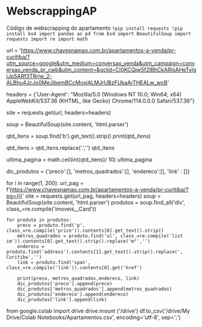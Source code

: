 # WebscrappingAP
Código de webscrapping do apartamento
`!pip install requests
!pip install bs4
import pandas as pd
from bs4 import BeautifulSoup
import requests
import re
import math`

url = 'https://www.chavesnamao.com.br/apartamentos-a-venda/pr-curitiba/?utm_source=google&utm_medium=conversao_venda&utm_campaign=conversao_venda_pr_cwb&utm_content=&gclid=Cj0KCQjw5f2lBhCkARIsAHeTvlgjJp5ARf3TRrjw_2-ALBhu4JcJo0MeJibemBCcMosjALMJrUBzFUkaArTHEALw_wcB'

headers = {'User-Agent': "Mozilla/5.0 (Windows NT 10.0; Win64; x64) AppleWebKit/537.36 (KHTML, like Gecko) Chrome/114.0.0.0 Safari/537.36"}

site = requests.get(url, headers=headers)

soup = BeautifulSoup(site.content, 'html.parser')

qtd_itens = soup.find('b').get_text().strip()
print(qtd_itens)

qtd_itens = qtd_itens.replace('.','')
qtd_itens

ultima_pagina = math.ceil(int(qtd_itens)/ 10)
ultima_pagina

dic_produtos = {'preco':[], 'metros_quadrados':[], 'endereco':[], 'link' : []}

for i in range(1, 200):
    url_pag = f'https://www.chavesnamao.com.br/apartamentos-a-venda/pr-curitiba/?pg={i}'
    site = requests.get(url_pag, headers=headers)
    soup = BeautifulSoup(site.content, 'html.parser')
    produtos = soup.find_all('div', class_=re.compile('imoveis__Card'))

    for produto in produtos:
        preco = produto.find('p', class_=re.compile('price')).contents[0].get_text().strip()
        metros_quadrados = produto.find('ul', class_=re.compile('list im')).contents[0].get_text().strip().replace('m²','')
        endereco = produto.find('address').contents[1].get_text().strip().replace(', Curitiba','')
        link = produto.find('span', class_=re.compile('link')).contents[0].get('href')

        print(preco, metros_quadrados,endereco, link)
        dic_produtos['preco'].append(preco)
        dic_produtos['metros_quadrados'].append(metros_quadrados)
        dic_produtos['endereco'].append(endereco)
        dic_produtos['link'].append(link)

from google.colab import drive
drive.mount ('/drive')
df.to_csv('/drive/My Drive/Colab Notebooks/Apartamentos.csv', encoding='utf-8', sep=';')
